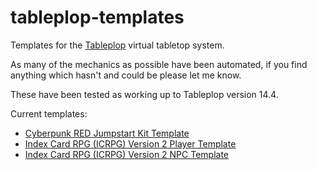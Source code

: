 # tableplop-templates
Templates for the [Tableplop](https://new.tableplop.com) virtual tabletop system.

As many of the mechanics as possible have been automated, if you find anything which hasn't and could be please let me know.

These have been tested as working up to Tableplop version 14.4.

Current templates:
* [Cyberpunk RED Jumpstart Kit Template](https://github.com/Kickball/tableplop-templates/blob/main/Cyberpunk%20Red.json)
* [Index Card RPG (ICRPG) Version 2 Player Template](https://github.com/Kickball/tableplop-templates/blob/main/Index%20Card%20RPG%20v2%20-%20Player.json)
* [Index Card RPG (ICRPG) Version 2 NPC Template](https://github.com/Kickball/tableplop-templates/blob/main/Index%20Card%20RPG%20v2%20-%20NPC.json)
